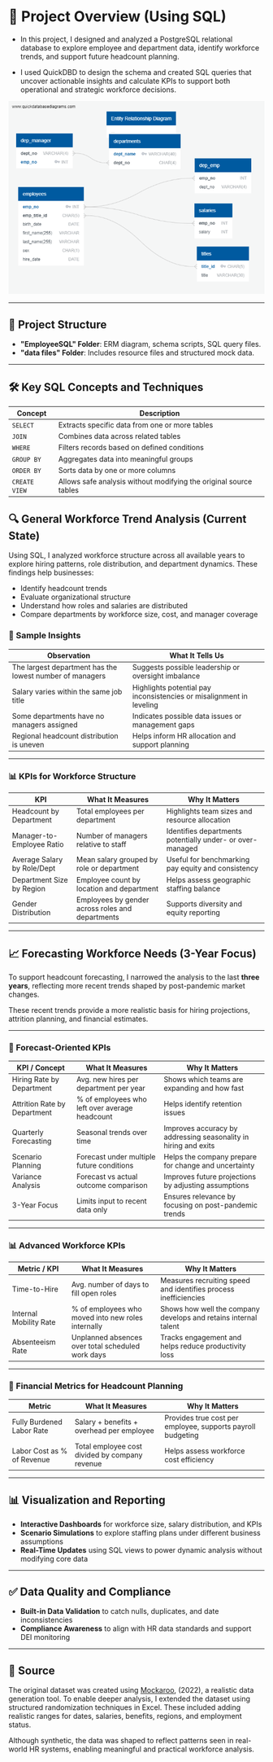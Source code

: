 # 🧠 Project Overview (Using SQL)

* In this project, I designed and analyzed a PostgreSQL relational database to explore employee and department data, identify workforce trends, and support future headcount planning.

* I used QuickDBD to design the schema and created SQL queries that uncover actionable insights and calculate KPIs to support both operational and strategic workforce decisions.

![ERM Diagram](https://github.com/LegallyNotBlonde/employee_department_analysis_using_postgresql/blob/main/EmployeeSQL/ERM_diagram.png)

---

## 📁 Project Structure

* **"EmployeeSQL" Folder**: ERM diagram, schema scripts, SQL query files.
* **"data files" Folder**: Includes resource files and structured mock data.
---

## 🛠 Key SQL Concepts and Techniques
| **Concept**         | **Description**                                                                |
|---------------------|--------------------------------------------------------------------------------|
| `SELECT`            | Extracts specific data from one or more tables                                 |
| `JOIN`              | Combines data across related tables                                             |
| `WHERE`             | Filters records based on defined conditions                                     |
| `GROUP BY`          | Aggregates data into meaningful groups                                          |
| `ORDER BY`          | Sorts data by one or more columns                                               |
| `CREATE VIEW`       | Allows safe analysis without modifying the original source tables              |


## 🔍 General Workforce Trend Analysis (Current State)
Using SQL, I analyzed workforce structure across all available years to explore hiring patterns, role distribution, and department dynamics. These findings help businesses:

* Identify headcount trends  
* Evaluate organizational structure  
* Understand how roles and salaries are distributed  
* Compare departments by workforce size, cost, and manager coverage

### 📌 Sample Insights

| **Observation**                                          | **What It Tells Us**                                                                 |
|----------------------------------------------------------|--------------------------------------------------------------------------------------|
| The largest department has the lowest number of managers | Suggests possible leadership or oversight imbalance                                 |
| Salary varies within the same job title                  | Highlights potential pay inconsistencies or misalignment in leveling                |
| Some departments have no managers assigned               | Indicates possible data issues or management gaps                                   |
| Regional headcount distribution is uneven                | Helps inform HR allocation and support planning                                     |

---

### 📊 KPIs for Workforce Structure

| **KPI**                        | **What It Measures**                                      | **Why It Matters**                                                               |
|-------------------------------|-----------------------------------------------------------|----------------------------------------------------------------------------------|
| Headcount by Department       | Total employees per department                            | Highlights team sizes and resource allocation                                   |
| Manager-to-Employee Ratio     | Number of managers relative to staff                      | Identifies departments potentially under- or over-managed                       |
| Average Salary by Role/Dept   | Mean salary grouped by role or department                 | Useful for benchmarking pay equity and consistency                              |
| Department Size by Region     | Employee count by location and department                 | Helps assess geographic staffing balance                                        |
| Gender Distribution           | Employees by gender across roles and departments          | Supports diversity and equity reporting                                         |

---

## 📈 Forecasting Workforce Needs (3-Year Focus)

To support headcount forecasting, I narrowed the analysis to the last **three years**, reflecting more recent trends shaped by post-pandemic market changes.

These recent trends provide a more realistic basis for hiring projections, attrition planning, and financial estimates.

---

### 📅 Forecast-Oriented KPIs

| **KPI / Concept**             | **What It Measures**                                      | **Why It Matters**                                                               |
|-------------------------------|-----------------------------------------------------------|----------------------------------------------------------------------------------|
| Hiring Rate by Department     | Avg. new hires per department per year                    | Shows which teams are expanding and how fast                                     |
| Attrition Rate by Department  | % of employees who left over average headcount            | Helps identify retention issues                                                  |
| Quarterly Forecasting         | Seasonal trends over time                                 | Improves accuracy by addressing seasonality in hiring and exits                  |
| Scenario Planning             | Forecast under multiple future conditions                 | Helps the company prepare for change and uncertainty                             |
| Variance Analysis             | Forecast vs actual outcome comparison                     | Improves future projections by adjusting assumptions                             |
| 3-Year Focus                  | Limits input to recent data only                          | Ensures relevance by focusing on post-pandemic trends                            |

---

### 📊 Advanced Workforce KPIs

| **Metric / KPI**           | **What It Measures**                                         | **Why It Matters**                                                              |
|----------------------------|--------------------------------------------------------------|----------------------------------------------------------------------------------|
| Time-to-Hire               | Avg. number of days to fill open roles                       | Measures recruiting speed and identifies process inefficiencies                  |
| Internal Mobility Rate     | % of employees who moved into new roles internally           | Shows how well the company develops and retains internal talent                  |
| Absenteeism Rate           | Unplanned absences over total scheduled work days            | Tracks engagement and helps reduce productivity loss                             |

---

### 💸 Financial Metrics for Headcount Planning

| **Metric**                    | **What It Measures**                                           | **Why It Matters**                                                              |
|-------------------------------|----------------------------------------------------------------|----------------------------------------------------------------------------------|
| Fully Burdened Labor Rate     | Salary + benefits + overhead per employee                      | Provides true cost per employee, supports payroll budgeting                     |
| Labor Cost as % of Revenue    | Total employee cost divided by company revenue                 | Helps assess workforce cost efficiency                                          |

---

## 📊 Visualization and Reporting

- **Interactive Dashboards** for workforce size, salary distribution, and KPIs  
- **Scenario Simulations** to explore staffing plans under different business assumptions  
- **Real-Time Updates** using SQL views to power dynamic analysis without modifying core data

---

## ✅ Data Quality and Compliance

- **Built-in Data Validation** to catch nulls, duplicates, and date inconsistencies  
- **Compliance Awareness** to align with HR data standards and support DEI monitoring

---

## 🧬 Source

The original dataset was created using  [Mockaroo](https://mockaroo.com/), (2022), a realistic data generation tool. To enable deeper analysis, I extended the dataset using structured randomization techniques in Excel. These included adding realistic ranges for dates, salaries, benefits, regions, and employment status.

<p> Although synthetic, the data was shaped to reflect patterns seen in real-world HR systems, enabling meaningful and practical workforce analysis.
